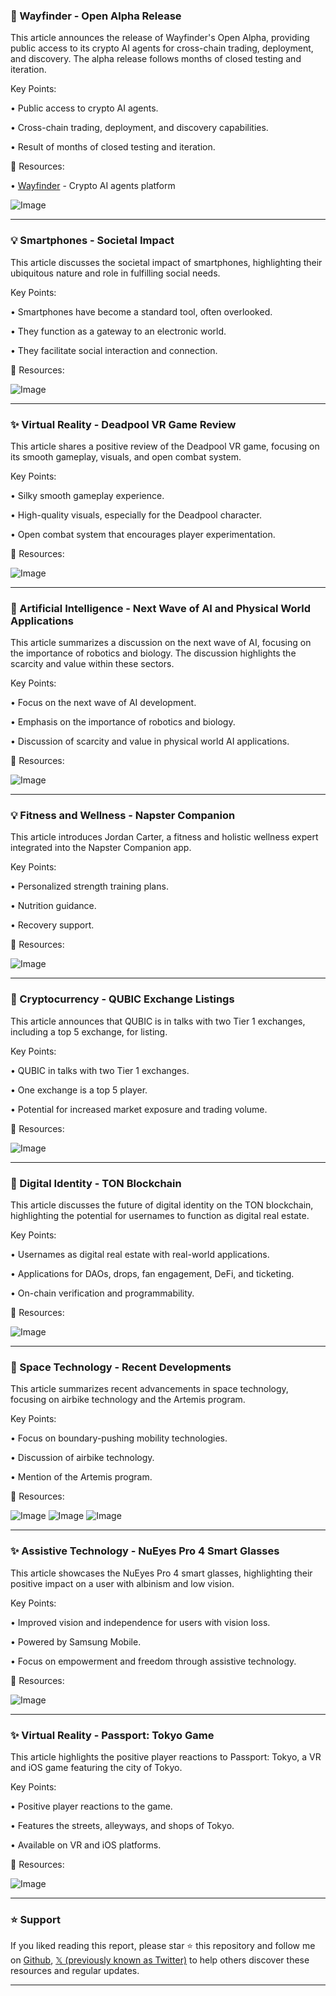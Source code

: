 ### 🚀 Wayfinder - Open Alpha Release

This article announces the release of Wayfinder's Open Alpha, providing public access to its crypto AI agents for cross-chain trading, deployment, and discovery.  The alpha release follows months of closed testing and iteration.

Key Points:

• Public access to crypto AI agents.

• Cross-chain trading, deployment, and discovery capabilities.

•  Result of months of closed testing and iteration.


🔗 Resources:

• [Wayfinder](https://wayfinder.ai) - Crypto AI agents platform

![Image](https://pbs.twimg.com/media/Gy-V80CWsAAZGo7?format=jpg&name=small)


---
### 💡 Smartphones - Societal Impact

This article discusses the societal impact of smartphones, highlighting their ubiquitous nature and role in fulfilling social needs.

Key Points:

• Smartphones have become a standard tool, often overlooked.

• They function as a gateway to an electronic world.

•  They facilitate social interaction and connection.


🔗 Resources:

![Image](https://pbs.twimg.com/media/Gy_H7jba4AAstqf?format=jpg&name=small)


---
### ✨ Virtual Reality - Deadpool VR Game Review

This article shares a positive review of the Deadpool VR game, focusing on its smooth gameplay, visuals, and open combat system.

Key Points:

•  Silky smooth gameplay experience.

• High-quality visuals, especially for the Deadpool character.

•  Open combat system that encourages player experimentation.


🔗 Resources:

![Image](https://pbs.twimg.com/amplify_video_thumb/1958158156841795586/img/PTJztI4vnhrRxihO.jpg)


---
### 🤖 Artificial Intelligence - Next Wave of AI and Physical World Applications

This article summarizes a discussion on the next wave of AI, focusing on the importance of robotics and biology.  The discussion highlights the scarcity and value within these sectors.

Key Points:

•  Focus on the next wave of AI development.

•  Emphasis on the importance of robotics and biology.

•  Discussion of scarcity and value in physical world AI applications.


🔗 Resources:

![Image](https://pbs.twimg.com/media/Gy-3gogW8AAIZjD.jpg)


---
### 💡 Fitness and Wellness - Napster Companion

This article introduces Jordan Carter, a fitness and holistic wellness expert integrated into the Napster Companion app.

Key Points:

• Personalized strength training plans.

• Nutrition guidance.

• Recovery support.


🔗 Resources:

![Image](https://pbs.twimg.com/media/Gy-cePZW0AAhgQ3.jpg)


---
### 🚀 Cryptocurrency - QUBIC Exchange Listings

This article announces that QUBIC is in talks with two Tier 1 exchanges, including a top 5 exchange, for listing.

Key Points:

• QUBIC in talks with two Tier 1 exchanges.

•  One exchange is a top 5 player.

•  Potential for increased market exposure and trading volume.


🔗 Resources:

![Image](https://pbs.twimg.com/media/Gy3ywMMXwAAF9XR?format=jpg&name=small)


---
### 🤖 Digital Identity - TON Blockchain

This article discusses the future of digital identity on the TON blockchain, highlighting the potential for usernames to function as digital real estate.

Key Points:

• Usernames as digital real estate with real-world applications.

•  Applications for DAOs, drops, fan engagement, DeFi, and ticketing.

•  On-chain verification and programmability.


🔗 Resources:

![Image](https://pbs.twimg.com/media/Gy5azHZXwAAzM66?format=jpg&name=small)


---
### 🚀 Space Technology - Recent Developments

This article summarizes recent advancements in space technology, focusing on airbike technology and the Artemis program.

Key Points:

•  Focus on boundary-pushing mobility technologies.

•  Discussion of airbike technology.

•  Mention of the Artemis program.


🔗 Resources:

![Image](https://pbs.twimg.com/media/Gy987JGWQAANKAW?format=jpg&name=small)
![Image](https://pbs.twimg.com/media/Gy987IzXgAAZhmi?format=jpg&name=360x360)
![Image](https://pbs.twimg.com/media/Gy987JDWwAApw5Y?format=jpg&name=360x360)


---
### ✨ Assistive Technology - NuEyes Pro 4 Smart Glasses

This article showcases the NuEyes Pro 4 smart glasses, highlighting their positive impact on a user with albinism and low vision.

Key Points:

•  Improved vision and independence for users with vision loss.

•  Powered by Samsung Mobile.

•  Focus on empowerment and freedom through assistive technology.


🔗 Resources:

![Image](https://pbs.twimg.com/amplify_video_thumb/1958922178881363973/img/vqdf4cDygTofhphb.jpg)


---
### ✨ Virtual Reality - Passport: Tokyo Game

This article highlights the positive player reactions to Passport: Tokyo, a VR and iOS game featuring the city of Tokyo.

Key Points:

• Positive player reactions to the game.

•  Features the streets, alleyways, and shops of Tokyo.

• Available on VR and iOS platforms.


🔗 Resources:

![Image](https://pbs.twimg.com/ext_tw_video_thumb/1958922520461004800/pu/img/APXuqF3_2Yv8BwBB.jpg)


---

### ⭐️ Support

If you liked reading this report, please star ⭐️ this repository and follow me on [Github](https://github.com/Drix10), [𝕏 (previously known as Twitter)](https://x.com/DRIX_10_) to help others discover these resources and regular updates.

---